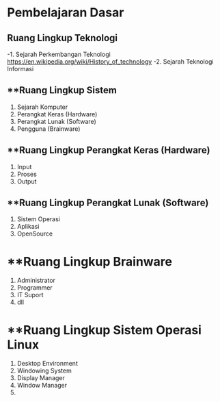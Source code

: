 # Pembelajaran Dasar

## **Ruang Lingkup Teknologi**

-1. Sejarah Perkembangan Teknologi https://en.wikipedia.org/wiki/History_of_technology
-2. Sejarah Teknologi Informasi


## **Ruang Lingkup Sistem

1. Sejarah Komputer
2. Perangkat Keras (Hardware)
3. Perangkat Lunak (Software)
4. Pengguna (Brainware)


## **Ruang Lingkup Perangkat Keras (Hardware)

1. Input
2. Proses
3. Output


## **Ruang Lingkup Perangkat Lunak (Software)

1. Sistem Operasi
2. Aplikasi
3. OpenSource

# **Ruang Lingkup Brainware

1. Administrator
2. Programmer
3. IT Suport
4. dll

# **Ruang Lingkup Sistem Operasi Linux

1. Desktop Environment
2. Windowing System
3. Display Manager
4. Window Manager
5. 
